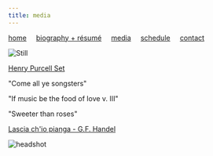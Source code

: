 ```yaml
---
title: media
---
```


[home](https://raharules.github.io/)&nbsp;&nbsp;&nbsp;&nbsp; [biography + résumé](https://raharules.github.io/raharules.github.io/about.html)&nbsp;&nbsp;&nbsp;&nbsp; [media](https://raharules.github.io/raharules.github.io/media.html)&nbsp;&nbsp;&nbsp;&nbsp; [schedule](https://raharules.github.io/raharules.github.io/schedule.html)&nbsp;&nbsp;&nbsp;&nbsp; [contact](https://raharules.github.io/raharules.github.io/contact.html)

![Still](https://raharules.github.io/Purcell_Still.jpg)

[Henry Purcell Set](https://www.youtube.com/watch?v=PDFi6aGppfI)

"Come all ye songsters"

"If music be the food of love v. III"

"Sweeter than roses"

[Lascia ch'io pianga - G.F. Handel](https://www.youtube.com/watch?v=Zp3nSAJr_jA)

![headshot](https://raharules.github.io/Raha_Headshot_Web.jpg)
